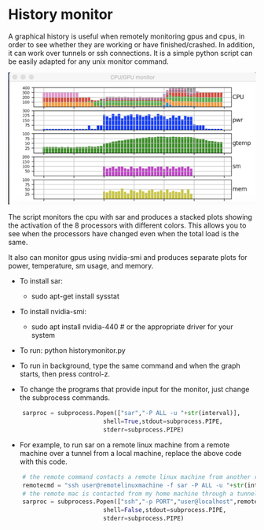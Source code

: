 # History monitor

A graphical history is useful when remotely monitoring gpus and cpus, in order to see whether they are working or have finished/crashed.  In addition, it can work over tunnels or ssh connections.  It is a simple python script can be easily adapted for any unix monitor command.

![](history2.png)

The script monitors the cpu with sar and produces a stacked plots showing the activation of the 8 processors with different colors.  This allows you to see when the processors have changed even when the total load is the same.

It also can monitor gpus using nvidia-smi and produces separate plots for power, temperature, sm usage, and memory.

- To install sar:
  - sudo apt-get install sysstat
- To install nvidia-smi:
  - sudo apt install nvidia-440       # or the appropriate driver for your system

- To run: 
    python historymonitor.py
- To run in background, type the same command and when the graph starts, then press control-z.

- To change the programs that provide input for the monitor, just change the subprocess commands.
```python
    sarproc = subprocess.Popen(["sar","-P ALL -u "+str(interval)],
                           shell=True,stdout=subprocess.PIPE,
                           stderr=subprocess.PIPE)
```
- For example, to run sar on a remote linux machine from a remote machine over a tunnel from a local machine, replace the above code with this code.
```python
    # the remote command contacts a remote linux machine from another remote machine and run sar to get the cpu activity
    remotecmd = "ssh user@remotelinuxmachine -f sar -P ALL -u "+str(interval)
    # the remote mac is contacted from my home machine through a tunnel over PORT
    sarproc = subprocess.Popen(["ssh","-p PORT","user@localhost",remotecmd],
                           shell=False,stdout=subprocess.PIPE,
                           stderr=subprocess.PIPE)
```


